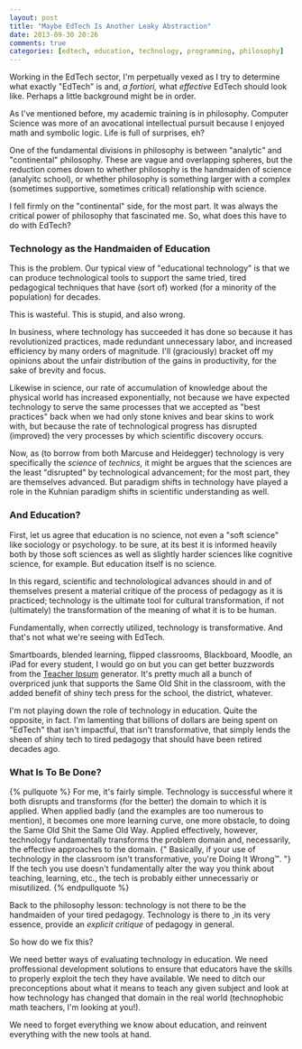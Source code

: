 ```yaml
---
layout: post
title: "Maybe EdTech Is Another Leaky Abstraction"
date: 2013-09-30 20:26
comments: true
categories: [edtech, education, technology, programming, philosophy]
---
```


Working in the EdTech sector, I'm perpetually vexed as I try to determine what exactly "EdTech" is and, _a fortiori,_ what _effective_ EdTech should look like. Perhaps a little background might be in order.

As I've mentioned before, my academic training is in philosophy. Computer Science was more of an avocational intellectual pursuit because I enjoyed math and symbolic logic. Life is full of surprises, eh?

One of the fundamental divisions in philosophy is between "analytic" and "continental" philosophy. These are vague and overlapping spheres, but the reduction comes down to whether philosophy is the handmaiden of science (analyitc school), or whether philosophy is something larger with a complex (sometimes supportive, sometimes critical) relationship with science.

I fell firmly on the "continental" side, for the most part. It was always the critical power of philosophy that fascinated me. So, what does this have to do with EdTech?

<!--more-->

### Technology as the Handmaiden of Education

This is the problem. Our typical view of "educational technology" is that we can produce technological tools to support the same tried, tired pedagogical techniques that have (sort of) worked (for a minority of the population) for decades. 

This is wasteful. This is stupid, and also wrong.

In business, where technology has succeeded it has done so because it has revolutionized practices, made redundant unnecessary labor, and increased efficiency by many orders of magnitude. I'll (graciously) bracket off my opinions about the unfair distribution of the gains in productivity, for the sake of brevity and focus.

Likewise in science, our rate of accumulation of knowledge about the physical world has increased exponentially, not because we have expected technology to serve the same processes that we accepted as "best practices" back when we had only stone knives and bear skins to work with, but because the rate of technological progress has disrupted (improved) the very processes by which scientific discovery occurs. 

Now, as (to borrow from both Marcuse and Heidegger) technology is very specifically the _science_ of _technics,_
it might be argues that the sciences are the least "disrupted" by technological advancement; for the most part, they are themselves advanced. But paradigm shifts in technology have played a role in the Kuhnian paradigm shifts in scientific understanding as well.

### And Education?

First, let us agree that education is no science, not even a "soft science" like sociology or psychology. to be sure, at its best it is informed heavily both by those soft sciences as well as slightly harder sciences like cognitive science, for example. But education itself is no science.

In this regard, scientific and technolological advances should in and of themselves present a material critique of the process of pedagogy as it is practiced; technology is the ultimate tool for cultural transformation, if not (ultimately) the transformation of the meaning of what it is to be human.

Fundamentally, when correctly utilized, technology is transformative. And that's not what we're seeing with EdTech.

Smartboards, blended learning, flipped classrooms, Blackboard, Moodle, an iPad for every student, I would go on but you can get better buzzwords from the [Teacher Ipsum](http://www.teacheripsum.com/) generator. It's pretty much all a bunch of overpriced junk that supports the Same Old Shit in the classroom, with the added benefit of shiny tech press for the school, the district, whatever.

I'm not playing down the role of technology in education. Quite the opposite, in fact. I'm lamenting that billions of dollars are being spent on "EdTech" that isn't impactful, that isn't transformative, that simply lends the sheen of shiny tech to tired pedagogy that should have been retired decades ago.

### What Is To Be Done?

{% pullquote %}
For me, it's fairly simple. Technology is successful where it both disrupts and transforms (for the better) the domain to which it is applied. When applied badly (and the examples are too numerous to mention), it becomes one more learning curve, one more obstacle, to doing the Same Old Shit the Same Old Way. Applied effectively, however, technology fundamentally transforms the problem domain and, necessarily, the effective approaches to the domain. {" Basically, if your use of technology in the classroom isn't transformative, you're Doing It Wrong™. "} If the tech you use doesn't fundamentally alter the way you think about teaching, learning, etc., the tech is probably either unnecessariy or misutilized.
{% endpullquote %}

Back to the philosophy lesson: technology is not there to be the handmaiden of your tired pedagogy. Technology is there to ,in its very essence, provide an _explicit critique_ of pedagogy in general.

So how do we fix this?

We need better ways of evaluating technology in education. We need proffessional development solutions to ensure that educators have the skills to properly exploit the tech they have available. We need to ditch our preconceptions about what it means to teach any given subject and look at how technology has changed that domain in the real world (technophobic math teachers, I'm looking at you!).

We need to forget everything we know about education, and reinvent everything with the new tools at hand.
